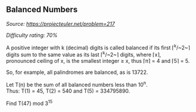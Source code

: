 Balanced Numbers
----------------

*Source: https://projecteuler.net/problem=217*


*Difficulty rating: 70%*

A positive integer with k (decimal) digits is called balanced if its
first ⌈<sup>k</sup>/~2~⌉ digits sum to the same value as its last ⌈<sup>k</sup>/~2~⌉
digits, where ⌈x⌉, pronounced ceiling of x, is the smallest integer ≥ x,
thus ⌈π⌉ = 4 and ⌈5⌉ = 5.

So, for example, all palindromes are balanced, as is 13722.

Let T(n) be the sum of all balanced numbers less than 10<sup>n</sup>.\
 Thus: T(1) = 45, T(2) = 540 and T(5) = 334795890.

Find T(47) mod 3<sup>15</sup>
